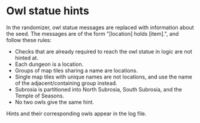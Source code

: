 # Owl statue hints

In the randomizer, owl statue messages are replaced with information about the
seed. The messages are of the form "[location] holds [item].", and follow these
rules:

- Checks that are already required to reach the owl statue in logic are not
  hinted at.
- Each dungeon is a location.
- Groups of map tiles sharing a name are locations.
- Single map tiles with unique names are not locations, and use the name of the
  adjacent/containing group instead.
- Subrosia is partitioned into North Subrosia, South Subrosia, and the Temple
  of Seasons.
- No two owls give the same hint.

Hints and their corresponding owls appear in the log file.
